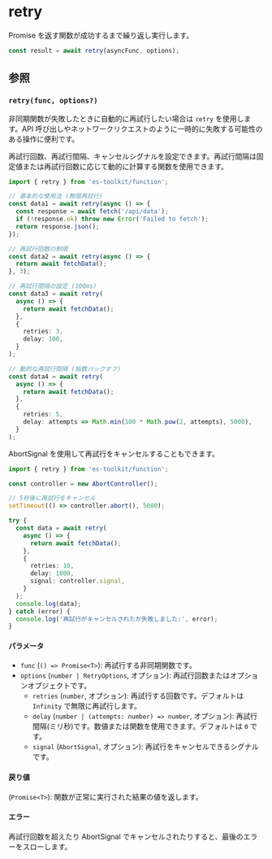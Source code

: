 # retry

Promise を返す関数が成功するまで繰り返し実行します。

```typescript
const result = await retry(asyncFunc, options);
```

## 参照

### `retry(func, options?)`

非同期関数が失敗したときに自動的に再試行したい場合は `retry` を使用します。API 呼び出しやネットワークリクエストのように一時的に失敗する可能性のある操作に便利です。

再試行回数、再試行間隔、キャンセルシグナルを設定できます。再試行間隔は固定値または再試行回数に応じて動的に計算する関数を使用できます。

```typescript
import { retry } from 'es-toolkit/function';

// 基本的な使用法 (無限再試行)
const data1 = await retry(async () => {
  const response = await fetch('/api/data');
  if (!response.ok) throw new Error('Failed to fetch');
  return response.json();
});

// 再試行回数の制限
const data2 = await retry(async () => {
  return await fetchData();
}, 3);

// 再試行間隔の設定 (100ms)
const data3 = await retry(
  async () => {
    return await fetchData();
  },
  {
    retries: 3,
    delay: 100,
  }
);

// 動的な再試行間隔 (指数バックオフ)
const data4 = await retry(
  async () => {
    return await fetchData();
  },
  {
    retries: 5,
    delay: attempts => Math.min(100 * Math.pow(2, attempts), 5000),
  }
);
```

AbortSignal を使用して再試行をキャンセルすることもできます。

```typescript
import { retry } from 'es-toolkit/function';

const controller = new AbortController();

// 5秒後に再試行をキャンセル
setTimeout(() => controller.abort(), 5000);

try {
  const data = await retry(
    async () => {
      return await fetchData();
    },
    {
      retries: 10,
      delay: 1000,
      signal: controller.signal,
    }
  );
  console.log(data);
} catch (error) {
  console.log('再試行がキャンセルされたか失敗しました:', error);
}
```

#### パラメータ

- `func` (`() => Promise<T>`): 再試行する非同期関数です。
- `options` (`number | RetryOptions`, オプション): 再試行回数またはオプションオブジェクトです。
  - `retries` (`number`, オプション): 再試行する回数です。デフォルトは `Infinity` で無限に再試行します。
  - `delay` (`number | (attempts: number) => number`, オプション): 再試行間隔(ミリ秒)です。数値または関数を使用できます。デフォルトは `0` です。
  - `signal` (`AbortSignal`, オプション): 再試行をキャンセルできるシグナルです。

#### 戻り値

(`Promise<T>`): 関数が正常に実行された結果の値を返します。

#### エラー

再試行回数を超えたり AbortSignal でキャンセルされたりすると、最後のエラーをスローします。
